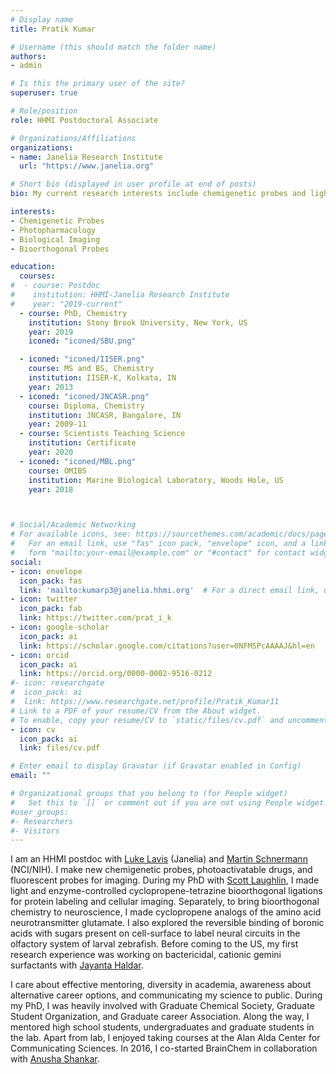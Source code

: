 ```yaml
---
# Display name
title: Pratik Kumar

# Username (this should match the folder name)
authors:
- admin

# Is this the primary user of the site?
superuser: true

# Role/position
role: HHMI Postdoctoral Associate

# Organizations/Affiliations
organizations:
- name: Janelia Research Institute
  url: "https://www.janelia.org"

# Short bio (displayed in user profile at end of posts)
bio: My current research interests include chemigenetic probes and light-induced pharmacology.

interests:
- Chemigenetic Probes
- Photopharmacology
- Biological Imaging
- Bioorthogonal Probes

education:
  courses:
#  - course: Postdoc
#    institution: HHMI-Janelia Research Institute
#    year: "2019-current"
  - course: PhD, Chemistry
    institution: Stony Brook University, New York, US
    year: 2019
    iconed: "iconed/SBU.png"

  - iconed: "iconed/IISER.png"
    course: MS and BS, Chemistry
    institution: IISER-K, Kolkata, IN
    year: 2013
  - iconed: "iconed/JNCASR.png"
    course: Diploma, Chemistry
    institution: JNCASR, Bangalore, IN
    year: 2009-11
  - course: Scientists Teaching Science
    institution: Certificate
    year: 2020
  - iconed: "iconed/MBL.png"
    course: OMIBS
    institution: Marine Biological Laboratory, Woods Hole, US
    year: 2018



# Social/Academic Networking
# For available icons, see: https://sourcethemes.com/academic/docs/page-builder/#icons
#   For an email link, use "fas" icon pack, "envelope" icon, and a link in the
#   form "mailto:your-email@example.com" or "#contact" for contact widget.
social:
- icon: envelope
  icon_pack: fas
  link: 'mailto:kumarp3@janelia.hhmi.org'  # For a direct email link, use "mailto:test@example.org".
- icon: twitter
  icon_pack: fab
  link: https://twitter.com/prat_i_k
- icon: google-scholar
  icon_pack: ai
  link: https://scholar.google.com/citations?user=0NFMSPcAAAAJ&hl=en
- icon: orcid
  icon_pack: ai
  link: https://orcid.org/0000-0002-9516-0212
#- icon: researchgate
#  icon_pack: ai
#  link: https://www.researchgate.net/profile/Pratik_Kumar11
# Link to a PDF of your resume/CV from the About widget.
# To enable, copy your resume/CV to `static/files/cv.pdf` and uncomment the lines below.
- icon: cv
  icon_pack: ai
  link: files/cv.pdf

# Enter email to display Gravatar (if Gravatar enabled in Config)
email: ""

# Organizational groups that you belong to (for People widget)
#   Set this to `[]` or comment out if you are not using People widget.
#user_groups:
#- Researchers
#- Visitors
---
```


I am an HHMI postdoc with <a href="https://www.janelia.org/lab/lavis-lab" target="_blank">Luke Lavis</a> (Janelia) and <a href="https://ccr.cancer.gov/Chemical-Biology-Laboratory/martin-j-schnermann" target="_blank">Martin Schnermann</a> (NCI/NIH). I make new chemigenetic probes, photoactivatable drugs, and fluorescent probes for imaging.
During my PhD with <a href="https://www.laughlinlab.com" target="_blank">Scott Laughlin</a>, I made light and enzyme-controlled cyclopropene-tetrazine bioorthogonal ligations for protein labeling and cellular imaging. Separately, to bring bioorthogonal chemistry to neuroscience, I made cyclopropene analogs of the amino acid neurotransmitter glutamate. I also explored the reversible binding of boronic acids with sugars present on cell-surface to label neural circuits in the olfactory system of larval zebrafish. Before coming to the US, my first research experience was working on bactericidal, cationic gemini surfactants with <a href="https://www.jncasr.ac.in/jayanta" target="_blank">Jayanta Haldar</a>.

I care about effective mentoring, diversity in academia, awareness about alternative career options, and communicating my science to public. During my PhD, I was heavily involved with Graduate Chemical Society, Graduate Student Organization, and Graduate career Association. Along the way, I mentored high school students, undergraduates and graduate students in the lab. Apart from lab, I enjoyed taking courses at the Alan Alda Center for Communicating Sciences. In 2016, I co-started BrainChem in collaboration with <a href="https://anushashankar.weebly.com" target="_blank">Anusha Shankar</a>.
